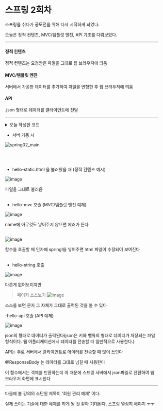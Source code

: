 #  스프링 2회차

스프링을 쉬다가 공모전을 위해 다시 시작하게 되었다.

오늘은 정적 컨텐츠, MVC/템플릿 엔진, API 기초를 다뤄보았다.


---
#### 정적 컨텐츠

정적 컨텐츠는 요청받은 파일을 그대로 웹 브라우저에 띄움

#### MVC/템플릿 엔진

서버에서 가공한 데이터를 추가하여 파일을 변형한 후 웹 브라우저에 띄움

#### API

.json 형태로 데이터를 클라이언트에 전달


---

<details><summary>오늘 작성한 코드
</summary>


```js

package hello.hellospring.controller;

import org.springframework.stereotype.Controller;
import org.springframework.ui.Model;
import org.springframework.web.bind.annotation.GetMapping;
import org.springframework.web.bind.annotation.RequestParam;
import org.springframework.web.bind.annotation.ResponseBody;

@Controller
public class HelloController {

    @GetMapping("hello")
    public String hello(Model model){
        model.addAttribute("data", "hello!!");
        return "hello";
    }
    @GetMapping("hello-mvc")
    public String helloMvc(@RequestParam(value = "name") String name, Model model){
        model.addAttribute("name", name);
        return "hello-templete";
    }

    @GetMapping("hello-string")
    @ResponseBody
    public String helloString(@RequestParam("name") String name) {
        return "hello " + name;
    }

    @GetMapping("hello-api")
    @ResponseBody
    public Hello helloApi(@RequestParam("name") String name) {
        Hello hello = new Hello();
        hello.setName(name);
        return hello;
    }

    static class Hello {
        private String name;

        public String getName() {
            return name;
        }

        public void setName(String name) {
            this.name = name;
        }
    }
}
```


</details>


- 서버 가동 시


![spring02_main](https://user-images.githubusercontent.com/89215928/175031310-13423b99-1d84-4eeb-bfd1-ca590e660447.JPG)

<br/><br/>
- hello-static.html 을 불러왔을 때 (정적 컨텐츠 예시)


![image](https://user-images.githubusercontent.com/89215928/175031837-bc4d325a-ebe9-420f-9b57-37fd2ff460ec.png)


파일을 그대로 불러옴<br/><br/>

- hello-mvc 호출 (MVC/템플릿 엔진 예제)

![image](https://user-images.githubusercontent.com/89215928/175032834-84bf5bb6-e471-444a-8667-540a56bbdc32.png)

name에 아무것도 넣어주지 않으면 에러가 뜬다<br/><br/>


![image](https://user-images.githubusercontent.com/89215928/175032697-5dcacb7a-46d6-42a3-aba8-ea51579d3462.png)

함수를 호출할 때 인자에 spring!을 넣어주면 html 파일이 수정되어 보여진다<br/><br/>

- hello-string 호출

![image](https://user-images.githubusercontent.com/89215928/175034988-ae2b068d-795a-473a-a37d-33032205a44e.png)

다른게 없어보이지만

>페이지 소스보기
>![image](https://user-images.githubusercontent.com/89215928/175035111-a8ce78be-e784-4eb2-a842-d7815178b5c4.png)

소스를 보면 문자 그 자체가 그대로 출력된 것을 볼 수 있다

-hello-api 호출 (API 예제)

![image](https://user-images.githubusercontent.com/89215928/175035364-497e9617-2447-4896-9f6e-f7a5ac469812.png)

 json의 형태로 데이터가 출력된다(json은 키와 밸류의 형태로 데이터가 저장되는 파일 형식이다. 웹 어플리케이션에서 데이터를 전송할 때 일반적으로 사용한다.)
 
 API는 주로 서버에서 클라이언트로 데이터를 전송할 때 많이 쓰인다
 
 @ResponseBody 는 데이터를 그대로 넘길 때 사용한다
 
 이 함수에서는 객체를 반환하는데 이 때문에 스프링 서버에서 json파일로 전환하여 웹 브라우저 화면에 표시한다
 
 ---
 
 다음에 볼 강의의 소단원 제목이 '회원 관리 예제' 이다.
 
 실제 쓰이는 기술에 대한 예제를 하게 될 것 같아 기대된다. 스프링 열심히 해야지 ㅜㅜ
